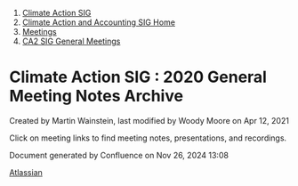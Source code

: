 1. [Climate Action SIG](index.html)
2. [Climate Action and Accounting SIG Home](Climate-Action-and-Accounting-SIG-Home_19005445.html)
3. [Meetings](Meetings_19005583.html)
4. [CA2 SIG General Meetings](CA2-SIG-General-Meetings_19006785.html)

# Climate Action SIG : 2020 General Meeting Notes Archive

Created by Martin Wainstein, last modified by Woody Moore on Apr 12, 2021

Click on meeting links to find meeting notes, presentations, and recordings.

Document generated by Confluence on Nov 26, 2024 13:08

[Atlassian](http://www.atlassian.com/)
